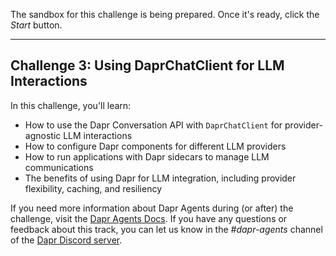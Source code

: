 The sandbox for this challenge is being prepared. Once it's ready, click the *Start* button.

---

## Challenge 3: Using DaprChatClient for LLM Interactions

In this challenge, you'll learn:

- How to use the Dapr Conversation API with `DaprChatClient` for provider-agnostic LLM interactions
- How to configure Dapr components for different LLM providers
- How to run applications with Dapr sidecars to manage LLM communications
- The benefits of using Dapr for LLM integration, including provider flexibility, caching, and resiliency

If you need more information about Dapr Agents during (or after) the challenge, visit the [Dapr Agents Docs](https://dapr.github.io/dapr-agents/). If you have any questions or feedback about this track, you can let us know in the *#dapr-agents* channel of the [Dapr Discord server](https://bit.ly/dapr-discord).
